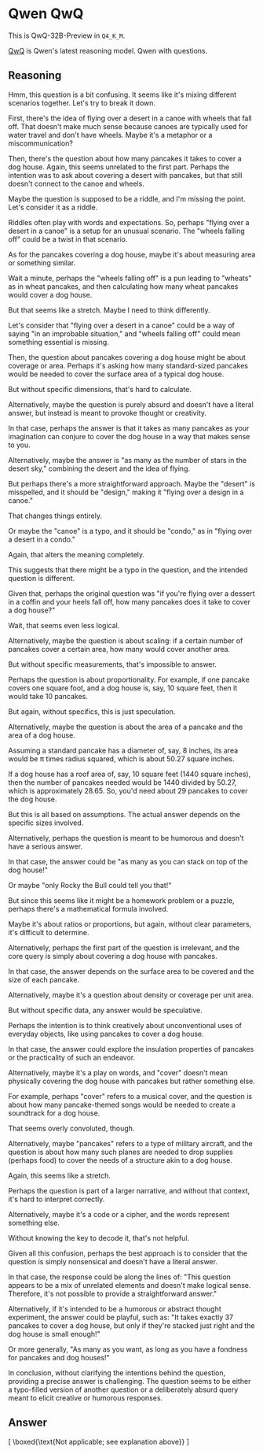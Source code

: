 # Qwen QwQ
This is QwQ-32B-Preview in `Q4_K_M`.

[QwQ](https://qwenlm.github.io/blog/qwq-32b-preview/) is Qwen's latest reasoning model. Qwen with questions.

## Reasoning
Hmm, this question is a bit confusing. It seems like it's mixing different scenarios together. Let's try to break it
down.

First, there's the idea of flying over a desert in a canoe with wheels that fall off. That doesn't make much sense
because canoes are typically used for water travel and don't have wheels. Maybe it's a metaphor or a
miscommunication?

Then, there's the question about how many pancakes it takes to cover a dog house. Again, this seems unrelated to the
first part. Perhaps the intention was to ask about covering a desert with pancakes, but that still doesn't connect
to the canoe and wheels.

Maybe the question is supposed to be a riddle, and I'm missing the point. Let's consider it as a riddle.

Riddles often play with words and expectations. So, perhaps "flying over a desert in a canoe" is a setup for an
unusual scenario. The "wheels falling off" could be a twist in that scenario.

As for the pancakes covering a dog house, maybe it's about measuring area or something similar.

Wait a minute, perhaps the "wheels falling off" is a pun leading to "wheats" as in wheat pancakes, and then
calculating how many wheat pancakes would cover a dog house.

But that seems like a stretch. Maybe I need to think differently.

Let's consider that "flying over a desert in a canoe" could be a way of saying "in an improbable situation," and
"wheels falling off" could mean something essential is missing.

Then, the question about pancakes covering a dog house might be about coverage or area. Perhaps it's asking how many
standard-sized pancakes would be needed to cover the surface area of a typical dog house.

But without specific dimensions, that's hard to calculate.

Alternatively, maybe the question is purely absurd and doesn't have a literal answer, but instead is meant to
provoke thought or creativity.

In that case, perhaps the answer is that it takes as many pancakes as your imagination can conjure to cover the dog
house in a way that makes sense to you.

Alternatively, maybe the answer is "as many as the number of stars in the desert sky," combining the desert and the
idea of flying.

But perhaps there's a more straightforward approach. Maybe the "desert" is misspelled, and it should be "design,"
making it "flying over a design in a canoe."

That changes things entirely.

Or maybe the "canoe" is a typo, and it should be "condo," as in "flying over a desert in a condo."

Again, that alters the meaning completely.

This suggests that there might be a typo in the question, and the intended question is different.

Given that, perhaps the original question was "if you're flying over a dessert in a coffin and your heels fall off,
how many pancakes does it take to cover a dog house?"

Wait, that seems even less logical.

Alternatively, maybe the question is about scaling: if a certain number of pancakes cover a certain area, how many
would cover another area.

But without specific measurements, that's impossible to answer.

Perhaps the question is about proportionality. For example, if one pancake covers one square foot, and a dog house
is, say, 10 square feet, then it would take 10 pancakes.

But again, without specifics, this is just speculation.

Alternatively, maybe the question is about the area of a pancake and the area of a dog house.

Assuming a standard pancake has a diameter of, say, 8 inches, its area would be π times radius squared, which is
about 50.27 square inches.

If a dog house has a roof area of, say, 10 square feet (1440 square inches), then the number of pancakes needed
would be 1440 divided by 50.27, which is approximately 28.65. So, you'd need about 29 pancakes to cover the dog
house.

But this is all based on assumptions. The actual answer depends on the specific sizes involved.

Alternatively, perhaps the question is meant to be humorous and doesn't have a serious answer.

In that case, the answer could be "as many as you can stack on top of the dog house!"

Or maybe "only Rocky the Bull could tell you that!"

But since this seems like it might be a homework problem or a puzzle, perhaps there's a mathematical formula
involved.

Maybe it's about ratios or proportions, but again, without clear parameters, it's difficult to determine.

Alternatively, perhaps the first part of the question is irrelevant, and the core query is simply about covering a
dog house with pancakes.

In that case, the answer depends on the surface area to be covered and the size of each pancake.

Alternatively, maybe it's a question about density or coverage per unit area.

But without specific data, any answer would be speculative.

Perhaps the intention is to think creatively about unconventional uses of everyday objects, like using pancakes to
cover a dog house.

In that case, the answer could explore the insulation properties of pancakes or the practicality of such an
endeavor.

Alternatively, maybe it's a play on words, and "cover" doesn't mean physically covering the dog house with pancakes
but rather something else.

For example, perhaps "cover" refers to a musical cover, and the question is about how many pancake-themed songs
would be needed to create a soundtrack for a dog house.

That seems overly convoluted, though.

Alternatively, maybe "pancakes" refers to a type of military aircraft, and the question is about how many such
planes are needed to drop supplies (perhaps food) to cover the needs of a structure akin to a dog house.

Again, this seems like a stretch.

Perhaps the question is part of a larger narrative, and without that context, it's hard to interpret correctly.

Alternatively, maybe it's a code or a cipher, and the words represent something else.

Without knowing the key to decode it, that's not helpful.

Given all this confusion, perhaps the best approach is to consider that the question is simply nonsensical and
doesn't have a literal answer.

In that case, the response could be along the lines of: "This question appears to be a mix of unrelated elements and
doesn't make logical sense. Therefore, it's not possible to provide a straightforward answer."

Alternatively, if it's intended to be a humorous or abstract thought experiment, the answer could be playful, such
as: "It takes exactly 37 pancakes to cover a dog house, but only if they're stacked just right and the dog house is
small enough!"

Or more generally, "As many as you want, as long as you have a fondness for pancakes and dog houses!"

In conclusion, without clarifying the intentions behind the question, providing a precise answer is challenging. The
question seems to be either a typo-filled version of another question or a deliberately absurd query meant to elicit
creative or humorous responses.

## Answer

\[ \boxed{\text{Not applicable; see explanation above}} \]
